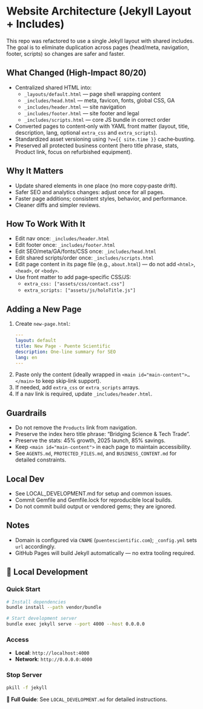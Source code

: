 # Website Architecture (Jekyll Layout + Includes)

This repo was refactored to use a single Jekyll layout with shared includes. The goal is to eliminate duplication across pages (head/meta, navigation, footer, scripts) so changes are safer and faster.

## What Changed (High‑Impact 80/20)

- Centralized shared HTML into:
  - `_layouts/default.html` — page shell wrapping content
  - `_includes/head.html` — meta, favicon, fonts, global CSS, GA
  - `_includes/header.html` — site navigation
  - `_includes/footer.html` — site footer and legal
  - `_includes/scripts.html` — core JS bundle in correct order
- Converted pages to content‑only with YAML front matter (layout, title, description, lang, optional `extra_css` and `extra_scripts`).
- Standardized asset versioning using `?v={{ site.time }}` cache‑busting.
- Preserved all protected business content (hero title phrase, stats, Product link, focus on refurbished equipment).

## Why It Matters

- Update shared elements in one place (no more copy‑paste drift).
- Safer SEO and analytics changes: adjust once for all pages.
- Faster page additions; consistent styles, behavior, and performance.
- Cleaner diffs and simpler reviews.

## How To Work With It

- Edit nav once: `_includes/header.html`
- Edit footer once: `_includes/footer.html`
- Edit SEO/meta/GA/fonts/CSS once: `_includes/head.html`
- Edit shared scripts/order once: `_includes/scripts.html`
- Edit page content in its page file (e.g., `about.html`) — do not add `<html>`, `<head>`, or `<body>`.
- Use front matter to add page‑specific CSS/JS:
  - `extra_css: ["assets/css/contact.css"]`
  - `extra_scripts: ["assets/js/holoTitle.js"]`

## Adding a New Page

1. Create `new-page.html`:
   ```yaml
   ---
   layout: default
   title: New Page - Puente Scientific
   description: One‑line summary for SEO
   lang: en
   ---
   ```
2. Paste only the content (ideally wrapped in `<main id="main-content">…</main>` to keep skip‑link support).
3. If needed, add `extra_css` or `extra_scripts` arrays.
4. If a nav link is required, update `_includes/header.html`.

## Guardrails

- Do not remove the `Products` link from navigation.
- Preserve the index hero title phrase: “Bridging Science & Tech Trade”.
- Preserve the stats: 45% growth, 2025 launch, 85% savings.
- Keep `<main id="main-content">` in each page to maintain accessibility.
- See `AGENTS.md`, `PROTECTED_FILES.md`, and `BUSINESS_CONTENT.md` for detailed constraints.

## Local Dev

- See LOCAL_DEVELOPMENT.md for setup and common issues.
- Commit Gemfile and Gemfile.lock for reproducible local builds.
- Do not commit build output or vendored gems; they are ignored.

## Notes

- Domain is configured via `CNAME` (`puentescientific.com`); `_config.yml` sets `url` accordingly.
- GitHub Pages will build Jekyll automatically — no extra tooling required.

## 🚀 Local Development

### Quick Start
```bash
# Install dependencies
bundle install --path vendor/bundle

# Start development server
bundle exec jekyll serve --port 4000 --host 0.0.0.0
```

### Access
- **Local**: `http://localhost:4000`
- **Network**: `http://0.0.0.0:4000`

### Stop Server
```bash
pkill -f jekyll
```

**📖 Full Guide**: See `LOCAL_DEVELOPMENT.md` for detailed instructions.
